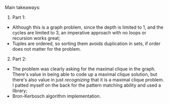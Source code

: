 Main takeaways:
1. Part 1:
- Although this is a graph problem, since the depth is limited to 1, and the cycles are limited to 3, an imperative approach with no loops or recursion works great;
- Tuples are ordered, so sorting them avoids duplication in sets, if order does not matter for the problem.
2. Part 2:
- The problem was clearly asking for the maximal clique in the graph. There's value in being able to code up a maximal clique solution, but there's also value in just *recognizing* that it is a maximal clique problem. I patted myself on the back for the pattern matching ability and used a library;
- Bron-Kerbosch algorithm implementation.
